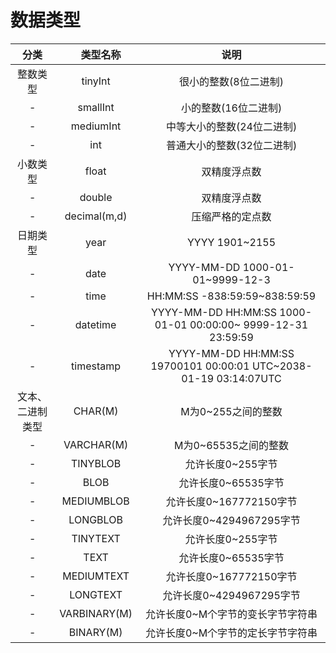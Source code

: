 # 数据类型

分类 |　类型名称 | 说明
:-: | :-: | :-:
整数类型 | tinyInt | 很小的整数(8位二进制)
- | smallInt | 小的整数(16位二进制)
- | mediumInt | 中等大小的整数(24位二进制)
- | int | 普通大小的整数(32位二进制)
小数类型 | float | 双精度浮点数
- | double | 双精度浮点数
- | decimal(m,d) | 压缩严格的定点数
日期类型 | year | YYYY 1901~2155
- | date | YYYY-MM-DD 1000-01-01~9999-12-3
- | time | HH:MM:SS -838:59:59~838:59:59
- | datetime | YYYY-MM-DD HH:MM:SS 1000-01-01 00:00:00~ 9999-12-31 23:59:59
- | timestamp | YYYY-MM-DD HH:MM:SS 19700101 00:00:01 UTC~2038-01-19 03:14:07UTC
文本、二进制类型 | CHAR(M) | M为0~255之间的整数
- | VARCHAR(M) | M为0~65535之间的整数
- | TINYBLOB | 允许长度0~255字节
- | BLOB | 允许长度0~65535字节
- | MEDIUMBLOB | 允许长度0~167772150字节
- | LONGBLOB | 允许长度0~4294967295字节
- | TINYTEXT | 允许长度0~255字节
- | TEXT | 允许长度0~65535字节
- | MEDIUMTEXT | 允许长度0~167772150字节
- | LONGTEXT | 允许长度0~4294967295字节
- | VARBINARY(M) | 允许长度0~M个字节的变长字节字符串
- | BINARY(M) | 允许长度0~M个字节的定长字节字符串

